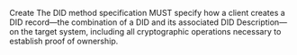 Create The DID method specification MUST specify how a client creates a DID record—the combination of a DID and its associated DID Description—on the target system, including all cryptographic operations necessary to establish proof of ownership.
